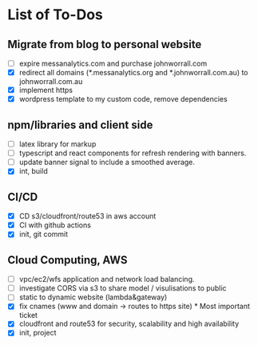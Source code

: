 # List of To-Dos

## Migrate from blog to personal website

- [ ] expire messanalytics.com and purchase johnworrall.com
- [x] redirect all domains (*.messanalytics.org and *.johnworrall.com.au) to johnworrall.com.au
- [x] implement https
- [x] wordpress template to my custom code, remove dependencies

## npm/libraries and client side

- [ ] latex library for markup 
- [ ] typescript and react components for refresh rendering with banners.
- [ ] update banner signal to include a smoothed average.
- [x] int, build

## CI/CD

- [x] CD s3/cloudfront/route53 in aws account
- [x] CI with github actions
- [x] init, git commit

## Cloud Computing, AWS

- [ ] vpc/ec2/wfs application and network load balancing.
- [ ] investigate CORS via s3 to share model / visulisations to public
- [ ] static to dynamic website (lambda&gateway) 
- [x] fix cnames  (www and domain -> routes to https site)  * Most important ticket
- [x] cloudfront and route53 for security, scalability and high availability 
- [x] init, project
